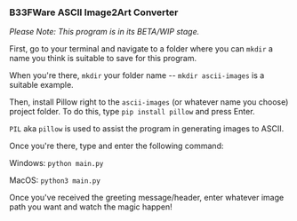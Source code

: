 ### B33FWare ASCII Image2Art Converter

*Please Note: This program is in its BETA/WIP stage.*

First, go to your terminal and navigate to a folder where you can ```mkdir``` a name you think is suitable to save for this program.

When you're there, ```mkdir``` your folder name -- ```mkdir ascii-images``` is a suitable example.

Then, install Pillow right to the ```ascii-images``` (or whatever name you choose) project folder. To do this, type ```pip install pillow``` and press Enter.

```PIL``` aka ```pillow``` is used to assist the program in generating images to ASCII.

Once you're there, type and enter the following command:
  
  Windows: ```python main.py```
  
  MacOS: ```python3 main.py```

Once you've received the greeting message/header, enter whatever image path you want and watch the magic happen!
